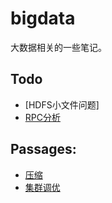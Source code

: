 # bigdata
大数据相关的一些笔记。

## Todo
- [HDFS小文件问题]
- [RPC分析](java/rpc.md)

## Passages:

- [压缩](hadoop/hdfs/compression.md)
- [集群调优](hadoop/hdfs/tune.md)

